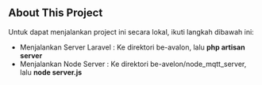 ## About This Project

Untuk dapat menjalankan project ini secara lokal, ikuti langkah dibawah ini:

- Menjalankan Server Laravel : Ke direktori be-avalon, lalu **php artisan server**
- Menjalankan Node Server : Ke direktori be-avelon/node_mqtt_server, lalu **node server.js**
